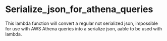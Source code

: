 # Serialize_json_for_athena_queries
This lambda function will convert a regular not serialized json, impossible for use with AWS Athena queries into a serialize json, aable to be used with lambda.

